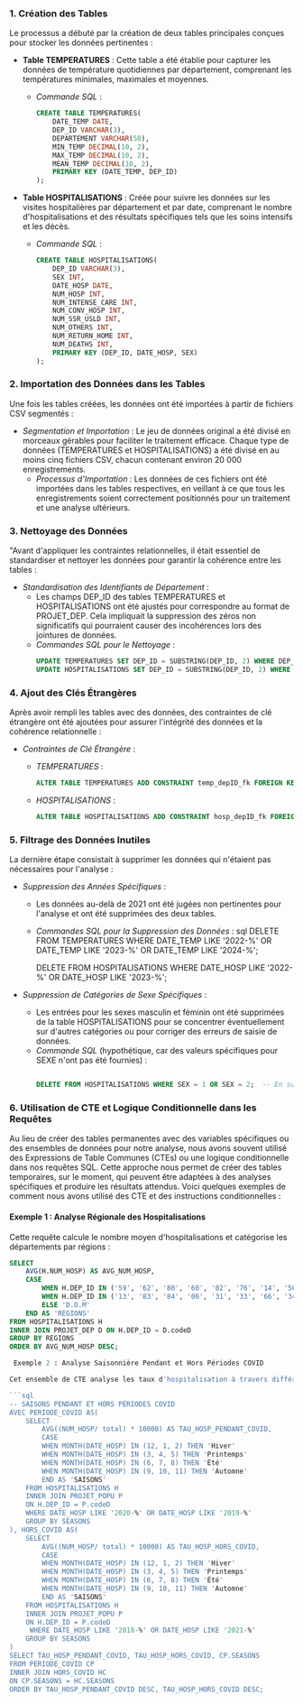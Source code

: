 

 ### 1. Création des Tables

Le processus a débuté par la création de deux tables principales conçues pour stocker les données pertinentes :

- **Table TEMPERATURES** : Cette table a été établie pour capturer les données de température quotidiennes par département, comprenant les températures minimales, maximales et moyennes.
  - *Commande SQL* :
    ```sql
    CREATE TABLE TEMPERATURES(
        DATE_TEMP DATE,
        DEP_ID VARCHAR(3),
        DEPARTEMENT VARCHAR(50),
        MIN_TEMP DECIMAL(10, 2),
        MAX_TEMP DECIMAL(10, 2),
        MEAN_TEMP DECIMAL(10, 2),
        PRIMARY KEY (DATE_TEMP, DEP_ID)
    );
    ```

- **Table HOSPITALISATIONS** : Créée pour suivre les données sur les visites hospitalières par département et par date, comprenant le nombre d'hospitalisations et des résultats spécifiques tels que les soins intensifs et les décès.
  - *Commande SQL* :
    ```sql
    CREATE TABLE HOSPITALISATIONS(
        DEP_ID VARCHAR(3),
        SEX INT,
        DATE_HOSP DATE,
        NUM_HOSP INT,
        NUM_INTENSE_CARE INT,
        NUM_CONV_HOSP INT,
        NUM_SSR_USLD INT,
        NUM_OTHERS INT,
        NUM_RETURN_HOME INT,
        NUM_DEATHS INT,
        PRIMARY KEY (DEP_ID, DATE_HOSP, SEX)
    );
    ```

### 2. Importation des Données dans les Tables

Une fois les tables créées, les données ont été importées à partir de fichiers CSV segmentés :

- *Segmentation et Importation* : Le jeu de données original a été divisé en morceaux gérables pour faciliter le traitement efficace. Chaque type de données (TEMPERATURES et HOSPITALISATIONS) a été divisé en au moins cinq fichiers CSV, chacun contenant environ 20 000 enregistrements.
  - *Processus d'Importation* : Les données de ces fichiers ont été importées dans les tables respectives, en veillant à ce que tous les enregistrements soient correctement positionnés pour un traitement et une analyse ultérieurs.

 ### 3. Nettoyage des Données

"Avant d'appliquer les contraintes relationnelles, il était essentiel de standardiser et nettoyer les données pour garantir la cohérence entre les tables :

- *Standardisation des Identifiants de Département* :
  - Les champs DEP_ID des tables TEMPERATURES et HOSPITALISATIONS ont été ajustés pour correspondre au format de PROJET_DEP. Cela impliquait la suppression des zéros non significatifs qui pourraient causer des incohérences lors des jointures de données.
  - *Commandes SQL pour le Nettoyage* :
    ```sql
    UPDATE TEMPERATURES SET DEP_ID = SUBSTRING(DEP_ID, 2) WHERE DEP_ID LIKE '0%';
    UPDATE HOSPITALISATIONS SET DEP_ID = SUBSTRING(DEP_ID, 2) WHERE DEP_ID LIKE '0%';
    ```
### 4. Ajout des Clés Étrangères

Après avoir rempli les tables avec des données, des contraintes de clé étrangère ont été ajoutées pour assurer l'intégrité des données et la cohérence relationnelle :

- *Contraintes de Clé Étrangère* :
  - *TEMPERATURES* :
    ```sql
    ALTER TABLE TEMPERATURES ADD CONSTRAINT temp_depID_fk FOREIGN KEY (DEP_ID) REFERENCES PROJET_DEP(codeD);
    ```
  
  - *HOSPITALISATIONS* :
    ```sql
    ALTER TABLE HOSPITALISATIONS ADD CONSTRAINT hosp_depID_fk FOREIGN KEY (DEP_ID) REFERENCES PROJET_DEP(codeD);
  
    ```
### 5. Filtrage des Données Inutiles

La dernière étape consistait à supprimer les données qui n'étaient pas nécessaires pour l'analyse :

- *Suppression des Années Spécifiques* :
  - Les données au-delà de 2021 ont été jugées non pertinentes pour l'analyse et ont été supprimées des deux tables.
  - *Commandes SQL pour la Suppression des Données* :
    sql
    DELETE FROM TEMPERATURES WHERE DATE_TEMP LIKE '2022-%' OR DATE_TEMP LIKE '2023-%' OR DATE_TEMP LIKE '2024-%';

    DELETE FROM HOSPITALISATIONS WHERE DATE_HOSP LIKE '2022-%' OR DATE_HOSP LIKE '2023-%';
    

- *Suppression de Catégories de Sexe Spécifiques* :
  - Les entrées pour les sexes masculin et féminin ont été supprimées de la table HOSPITALISATIONS pour se concentrer éventuellement sur d'autres catégories ou pour corriger des erreurs de saisie de données.
  - *Commande SQL* (hypothétique, car des valeurs spécifiques pour SEXE n'ont pas été fournies) :
    ```sql
    
    DELETE FROM HOSPITALISATIONS WHERE SEX = 1 OR SEX = 2;  -- En supposant que '1' et '2' représentent masculin et féminin
    ```

 ### 6. Utilisation de CTE et Logique Conditionnelle dans les Requêtes

Au lieu de créer des tables permanentes avec des variables spécifiques ou des ensembles de données pour notre analyse, nous avons souvent utilisé des Expressions de Table Communes (CTEs) ou une logique conditionnelle dans nos requêtes SQL. Cette approche nous permet de créer des tables temporaires, sur le moment, qui peuvent être adaptées à des analyses spécifiques et produire les résultats attendus. Voici quelques exemples de comment nous avons utilisé des CTE et des instructions conditionnelles :

#### Exemple 1 : Analyse Régionale des Hospitalisations

Cette requête calcule le nombre moyen d'hospitalisations et catégorise les départements par régions :

```sql
SELECT 
    AVG(H.NUM_HOSP) AS AVG_NUM_HOSP,
    CASE 
        WHEN H.DEP_ID IN ('59', '62', '80', '60', '02', '76', '14', '50', '27', '77', '95') THEN 'Nord'
        WHEN H.DEP_ID IN ('13', '83', '84', '06', '31', '33', '66', '34', '11', '30', '24') THEN 'Sud'
        ELSE 'D.O.M'
    END AS 'REGIONS'
FROM HOSPITALISATIONS H
INNER JOIN PROJET_DEP D ON H.DEP_ID = D.codeD
GROUP BY REGIONS
ORDER BY AVG_NUM_HOSP DESC;

 Exemple 2 : Analyse Saisonnière Pendant et Hors Périodes COVID

Cet ensemble de CTE analyse les taux d'hospitalisation à travers différentes saisons pendant et en dehors des périodes COVID-19 :

```sql
-- SAISONS PENDANT ET HORS PÉRIODES COVID
AVEC PERIODE_COVID AS(
    SELECT
        AVG((NUM_HOSP/ total) * 10000) AS TAU_HOSP_PENDANT_COVID,
        CASE
        WHEN MONTH(DATE_HOSP) IN (12, 1, 2) THEN 'Hiver'
        WHEN MONTH(DATE_HOSP) IN (3, 4, 5) THEN 'Printemps'
        WHEN MONTH(DATE_HOSP) IN (6, 7, 8) THEN 'Été'
        WHEN MONTH(DATE_HOSP) IN (9, 10, 11) THEN 'Automne'
        END AS 'SAISONS'
    FROM HOSPITALISATIONS H
    INNER JOIN PROJET_POPU P
    ON H.DEP_ID = P.codeD
    WHERE DATE_HOSP LIKE '2020-%' OR DATE_HOSP LIKE '2019-%'
    GROUP BY SEASONS
), HORS_COVID AS(
    SELECT
        AVG((NUM_HOSP/ total) * 10000) AS TAU_HOSP_HORS_COVID,
        CASE
        WHEN MONTH(DATE_HOSP) IN (12, 1, 2) THEN 'Hiver'
        WHEN MONTH(DATE_HOSP) IN (3, 4, 5) THEN 'Printemps'
        WHEN MONTH(DATE_HOSP) IN (6, 7, 8) THEN 'Été'
        WHEN MONTH(DATE_HOSP) IN (9, 10, 11) THEN 'Automne'
        END AS 'SAISONS'
    FROM HOSPITALISATIONS H
    INNER JOIN PROJET_POPU P
    ON H.DEP_ID = P.codeD
     WHERE DATE_HOSP LIKE '2018-%' OR DATE_HOSP LIKE '2021-%'
    GROUP BY SEASONS
)
SELECT TAU_HOSP_PENDANT_COVID, TAU_HOSP_HORS_COVID, CP.SEASONS
FROM PERIODE_COVID CP
INNER JOIN HORS_COVID HC
ON CP.SEASONS = HC.SEASONS
ORDER BY TAU_HOSP_PENDANT_COVID DESC, TAU_HOSP_HORS_COVID DESC;
